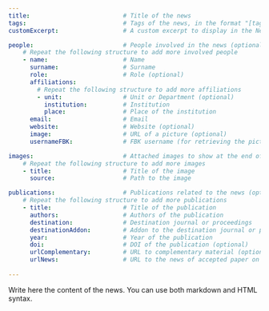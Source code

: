 ```yaml
---
title:                          # Title of the news
tags:                           # Tags of the news, in the format "[tag1, tag2, ...]" (optional)
customExcerpt:                  # A custom excerpt to display in the News list (optional, the first paragraph of the news if not provided)

people:                         # People involved in the news (optional)
    # Repeat the following structure to add more involved people
    - name:                     # Name
      surname:                  # Surname
      role:                     # Role (optional)
      affiliations:
        # Repeat the following structure to add more affiliations
        - unit:                 # Unit or Department (optional)
          institution:          # Institution
          place:                # Place of the institution
      email:                    # Email
      website:                  # Website (optional)
      image:                    # URL of a picture (optional)
      usernameFBK:              # FBK username (for retrieving the picture, optional)

images:                         # Attached images to show at the end of the page (optional)
    # Repeat the following structure to add more images
    - title:                    # Title of the image
      source:                   # Path to the image

publications:                   # Publications related to the news (optional)
    # Repeat the following structure to add more publications
    - title:                    # Title of the publication
      authors:                  # Authors of the publication
      destination:              # Destination journal or proceedings
      destinationAddon:         # Addon to the destination journal or proceedings (e.g., volume, pages) (optional)
      year:                     # Year of the publication
      doi:                      # DOI of the publication (optional)
      urlComplementary:         # URL to complementary material (optional)
      urlNews:                  # URL to the news of accepted paper on this website (optional)
      
---
```


Write here the content of the news. You can use both markdown and HTML syntax.